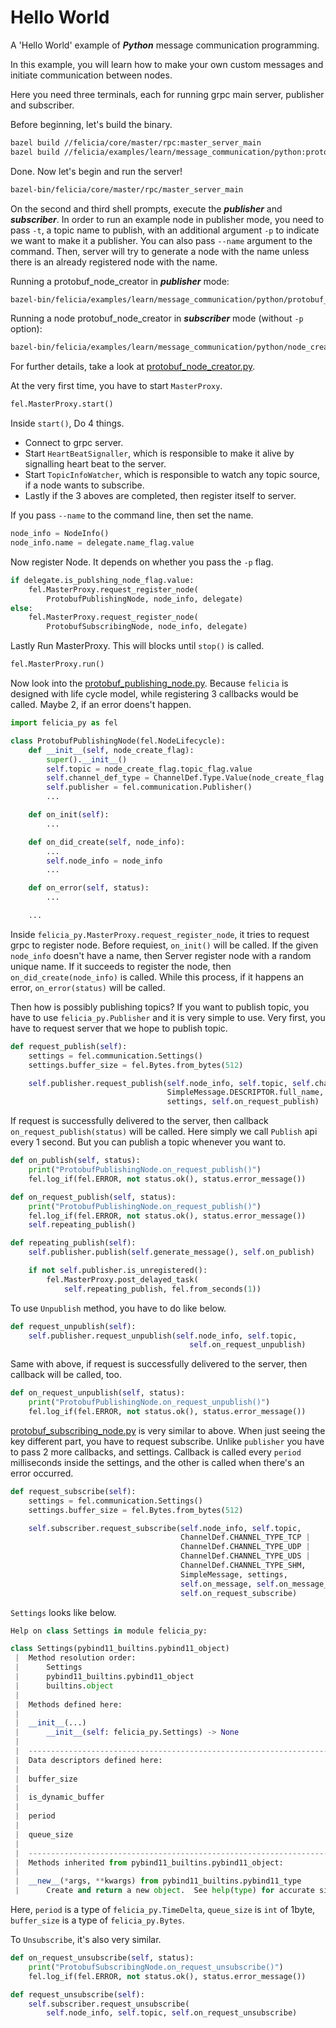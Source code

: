 # Hello World

A 'Hello World' example of ***Python*** message communication programming.

In this example, you will learn how to make your own custom messages and initiate communication between nodes.

Here you need three terminals, each for running grpc main server, publisher and subscriber.

Before beginning, let's build the binary.

```bash
bazel build //felicia/core/master/rpc:master_server_main
bazel build //felicia/examples/learn/message_communication/python:protobuf_node_creator
```

Done. Now let's begin and run the server!

```bash
bazel-bin/felicia/core/master/rpc/master_server_main
```

On the second and third shell prompts, execute the ***publisher*** and ***subscriber***. In order to run an example node in publisher mode, you need to pass `-t`, a topic name to publish, with an additional argument `-p` to indicate we want to make it a publisher. You can also pass `--name` argument to the command. Then, server will try to generate a node with the name unless there is an already registered node with the name.

Running a protobuf_node_creator in ***publisher*** mode:
```bash
bazel-bin/felicia/examples/learn/message_communication/python/protobuf_node_creator -p -t message
```

Running a node protobuf_node_creator in ***subscriber*** mode (without `-p` option):
```bash
bazel-bin/felicia/examples/learn/message_communication/python/node_creator -t message
```

For further details, take a look at [protobuf_node_creator.py](protobuf_node_creator.py).

At the very first time, you have to start `MasterProxy`.

```python
fel.MasterProxy.start()
```

Inside `start()`, Do 4 things.
* Connect to grpc server.
* Start `HeartBeatSignaller`, which is responsible to make it alive by signalling heart beat to the server.
* Start `TopicInfoWatcher`, which is responsible to watch any topic source, if a node wants to subscribe.
* Lastly if the 3 aboves are completed, then register itself to server.

If you pass `--name` to the command line, then set the name.

```python
node_info = NodeInfo()
node_info.name = delegate.name_flag.value
```

Now register Node. It depends on whether you pass the `-p` flag.

```python
if delegate.is_publshing_node_flag.value:
    fel.MasterProxy.request_register_node(
        ProtobufPublishingNode, node_info, delegate)
else:
    fel.MasterProxy.request_register_node(
        ProtobufSubscribingNode, node_info, delegate)
```

Lastly Run MasterProxy. This will blocks until `stop()` is called.

```python
fel.MasterProxy.run()
```

Now look into the [protobuf_publishing_node.py](protobuf_publishing_node.py). Because `felicia` is designed with life cycle model, while registering 3 callbacks would be called. Maybe 2, if an error doens't happen.

```python
import felicia_py as fel

class ProtobufPublishingNode(fel.NodeLifecycle):
    def __init__(self, node_create_flag):
        super().__init__()
        self.topic = node_create_flag.topic_flag.value
        self.channel_def_type = ChannelDef.Type.Value(node_create_flag.channel_type_flag.value)
        self.publisher = fel.communication.Publisher()
        ...

    def on_init(self):
        ...

    def on_did_create(self, node_info):
        ...
        self.node_info = node_info
        ...

    def on_error(self, status):
        ...

    ...
```

Inside `felicia_py.MasterProxy.request_register_node`, it tries to request grpc to register node.
Before requiest, `on_init()` will be called. If the given `node_info` doesn't have a name, then Server register node with a random unique name. If it succeeds to register the node, then `on_did_create(node_info)` is called. While this process, if it happens an error, `on_error(status)` will be called.


Then how is possibly publishing topics? If you want to publish topic, you have to use `felicia_py.Publisher` and it is very simple to use. Very first, you have to request server that we hope to publish topic.

```python
def request_publish(self):
    settings = fel.communication.Settings()
    settings.buffer_size = fel.Bytes.from_bytes(512)

    self.publisher.request_publish(self.node_info, self.topic, self.channel_def_type,
                                   SimpleMessage.DESCRIPTOR.full_name,
                                   settings, self.on_request_publish)
```

If request is successfully delivered to the server, then callback `on_request_publish(status)` will be called. Here simply we call `Publish` api every 1 second. But you can publish a topic whenever you want to.

```python
def on_publish(self, status):
    print("ProtobufPublishingNode.on_request_publish()")
    fel.log_if(fel.ERROR, not status.ok(), status.error_message())

def on_request_publish(self, status):
    print("ProtobufPublishingNode.on_request_publish()")
    fel.log_if(fel.ERROR, not status.ok(), status.error_message())
    self.repeating_publish()

def repeating_publish(self):
    self.publisher.publish(self.generate_message(), self.on_publish)

    if not self.publisher.is_unregistered():
        fel.MasterProxy.post_delayed_task(
            self.repeating_publish, fel.from_seconds(1))
```

To use `Unpublish` method, you have to do like below.

```python
def request_unpublish(self):
    self.publisher.request_unpublish(self.node_info, self.topic,
                                        self.on_request_unpublish)
```

Same with above, if request is successfully delivered to the server, then callback
will be called, too.

```python
def on_request_unpublish(self, status):
    print("ProtobufPublishingNode.on_request_unpublish()")
    fel.log_if(fel.ERROR, not status.ok(), status.error_message())
```

[protobuf_subscribing_node.py](protobuf_subscribing_node.py) is very similar to above. When just seeing the key different part, you have to request subscribe. Unlike `publisher` you have to pass 2 more callbacks, and settings. Callback is called every `period` milliseconds inside the settings, and the other is called when there's an error occurred.

```python
def request_subscribe(self):
    settings = fel.communication.Settings()
    settings.buffer_size = fel.Bytes.from_bytes(512)

    self.subscriber.request_subscribe(self.node_info, self.topic,
                                      ChannelDef.CHANNEL_TYPE_TCP |
                                      ChannelDef.CHANNEL_TYPE_UDP |
                                      ChannelDef.CHANNEL_TYPE_UDS |
                                      ChannelDef.CHANNEL_TYPE_SHM,
                                      SimpleMessage, settings,
                                      self.on_message, self.on_message_error,
                                      self.on_request_subscribe)
```

`Settings` looks like below.

```python
Help on class Settings in module felicia_py:

class Settings(pybind11_builtins.pybind11_object)
 |  Method resolution order:
 |      Settings
 |      pybind11_builtins.pybind11_object
 |      builtins.object
 |
 |  Methods defined here:
 |
 |  __init__(...)
 |      __init__(self: felicia_py.Settings) -> None
 |
 |  ----------------------------------------------------------------------
 |  Data descriptors defined here:
 |
 |  buffer_size
 |
 |  is_dynamic_buffer
 |
 |  period
 |
 |  queue_size
 |
 |  ----------------------------------------------------------------------
 |  Methods inherited from pybind11_builtins.pybind11_object:
 |
 |  __new__(*args, **kwargs) from pybind11_builtins.pybind11_type
 |      Create and return a new object.  See help(type) for accurate signature.
```

Here, `period` is a type of `felicia_py.TimeDelta`, `queue_size` is `int` of 1byte, `buffer_size` is a type of `felicia_py.Bytes`.

To `Unsubscribe`, it's also very similar.

```python
def on_request_unsubscribe(self, status):
    print("ProtobufSubscribingNode.on_request_unsubscribe()")
    fel.log_if(fel.ERROR, not status.ok(), status.error_message())

def request_unsubscribe(self):
    self.subscriber.request_unsubscribe(
        self.node_info, self.topic, self.on_request_unsubscribe)
```

